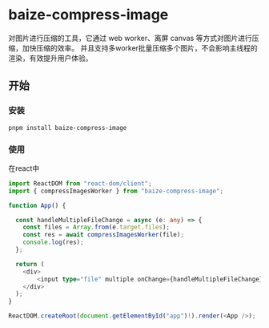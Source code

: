 # baize-compress-image

对图片进行压缩的工具，它通过 web worker、离屏 canvas 等方式对图片进行压缩，加快压缩的效率。
并且支持多worker批量压缩多个图片，不会影响主线程的渲染，有效提升用户体验。

## 开始

### 安装

```
pnpm install baize-compress-image
```

### 使用

在react中

```typescript
import ReactDOM from "react-dom/client";
import { compressImagesWorker } from "baize-compress-image";

function App() {

  const handleMultipleFileChange = async (e: any) => {
    const files = Array.from(e.target.files);
    const res = await compressImagesWorker(file);
    console.log(res);
  };

  return (
    <div>
        <input type="file" multiple onChange={handleMultipleFileChange} />
    </div>
  );
}

ReactDOM.createRoot(document.getElementById("app")!).render(<App />);

```


